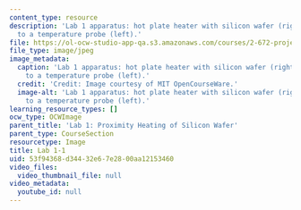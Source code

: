 ```yaml
---
content_type: resource
description: 'Lab 1 apparatus: hot plate heater with silicon wafer (right), connected
  to a temperature probe (left).'
file: https://ol-ocw-studio-app-qa.s3.amazonaws.com/courses/2-672-project-laboratory-spring-2009/53f94368d34432e67e2800aa12153460_lab1-1.jpg
file_type: image/jpeg
image_metadata:
  caption: 'Lab 1 apparatus: hot plate heater with silicon wafer (right), connected
    to a temperature probe (left).'
  credit: 'Credit: Image courtesy of MIT OpenCourseWare.'
  image-alt: 'Lab 1 apparatus: hot plate heater with silicon wafer (right), connected
    to a temperature probe (left).'
learning_resource_types: []
ocw_type: OCWImage
parent_title: 'Lab 1: Proximity Heating of Silicon Wafer'
parent_type: CourseSection
resourcetype: Image
title: Lab 1-1
uid: 53f94368-d344-32e6-7e28-00aa12153460
video_files:
  video_thumbnail_file: null
video_metadata:
  youtube_id: null
---
```

